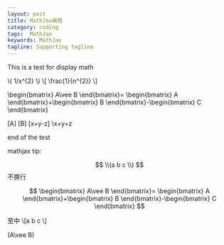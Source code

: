```yaml
---
layout: post
title: MathJax编程
category: coding
tags:  MathJax
keywords: MathJax
tagline: Supporting tagline
---
```



This is a test for display math
    
\\( 1/x^{2} \\)
\\[ \frac{1}{n^{2}} \\]

\begin{bmatrix}
A\vee B \end{bmatrix}= \begin{bmatrix} A \end{bmatrix}+\begin{bmatrix} B \end{bmatrix}-\begin{bmatrix} C \end{bmatrix}

\[A\]
\[B\]
\[x+y-z\]
\x+y+z
    
end of the test


mathjax tip:

$$
\\(a b c \\)
$$
不换行

$$
\begin{bmatrix}
A\vee B 
\end{bmatrix}= \begin{bmatrix}
A
\end{bmatrix}+\begin{bmatrix}
B
\end{bmatrix}-\begin{bmatrix}
C
\end{bmatrix}
$$

至中
\\[a b c \\] 

\(A\vee B\) 
